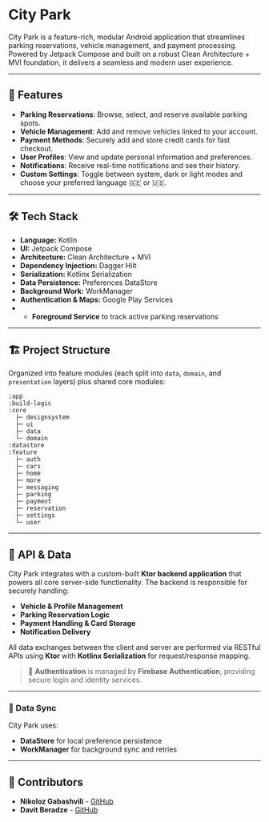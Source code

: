 # City Park

City Park is a feature-rich, modular Android application that streamlines parking reservations, vehicle management, and payment processing. Powered by Jetpack Compose and built on a robust Clean Architecture + MVI foundation, it delivers a seamless and modern user experience.

---

## 🚀 Features

- **Parking Reservations**: Browse, select, and reserve available parking spots.
- **Vehicle Management**: Add and remove vehicles linked to your account.
- **Payment Methods**: Securely add and store credit cards for fast checkout.
- **User Profiles**: View and update personal information and preferences.
- **Notifications**: Receive real-time notifications and see their history.
- **Custom Settings**: Toggle between system, dark or light modes and choose your preferred language 🇬🇪 or 🇺🇸.

---

## 🛠️ Tech Stack

- **Language:** Kotlin
- **UI:** Jetpack Compose
- **Architecture:** Clean Architecture + MVI
- **Dependency Injection:** Dagger Hilt
- **Serialization:** Kotlinx Serialization
- **Data Persistence:** Preferences DataStore
- **Background Work:** WorkManager
- **Authentication & Maps:** Google Play Services
- - **Foreground Service** to track active parking reservations

---

## 🏗️ Project Structure

Organized into feature modules (each split into `data`, `domain`, and `presentation` layers) plus shared core modules:

```text
:app
:build-logic
:core
  ├─ designsystem
  ├─ ui
  ├─ data
  └─ domain
:datastore
:feature
  ├─ auth
  ├─ cars
  ├─ home
  ├─ more
  ├─ messaging
  ├─ parking
  ├─ payment
  ├─ reservation
  ├─ settings
  └─ user
```

---

## 📄 API & Data

City Park integrates with a custom-built **Ktor backend application** that powers all core server-side functionality. The backend is responsible for securely handling:

- **Vehicle & Profile Management**
- **Parking Reservation Logic**
- **Payment Handling & Card Storage**
- **Notification Delivery**

All data exchanges between the client and server are performed via RESTful APIs using **Ktor** with **Kotlinx Serialization** for request/response mapping.

> 🔐 **Authentication** is managed by **Firebase Authentication**, providing secure login and identity services.

---

### 🔄 Data Sync

City Park uses:
- **DataStore** for local preference persistence  
- **WorkManager** for background sync and retries

---

## 👥 Contributors

- **Nikoloz Gabashvili** - [GitHub](https://github.com/nikolozgabashvili)
- **Davit Beradze** - [GitHub](https://github.com/davidbera1)
